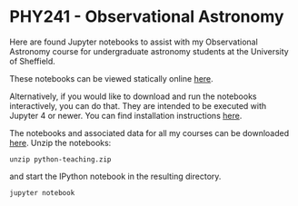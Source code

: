 PHY241 - Observational Astronomy
========================================================

Here are found Jupyter notebooks to assist with my 
Observational Astronomy course for undergraduate astronomy 
students at the University of Sheffield. 

These notebooks can be viewed statically online  [here](http://nbviewer.ipython.org/github/StuartLittlefair/python-teaching/tree/master/PHY241).

Alternatively, if you would like to download and run the notebooks
interactively, you can do that. They are intended to be executed
with Jupyter 4 or newer. You can find installation instructions
[here](http://jupyter.readthedocs.org/en/latest/install.html).

The notebooks and associated data for all my courses can be downloaded [here](https://github.com/StuartLittlefair/python-teaching/zipball/master).
Unzip the notebooks:

```
unzip python-teaching.zip
```

and start the IPython notebook in the resulting directory.

```
jupyter notebook
```





